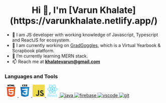 <h1 align="center">Hi 👋, I'm [Varun Khalate](https://varunkhalate.netlify.app/)</h1>





- 📍  I am JS developer with working knowledge of Javascript, Typescript and ReactJS for ecosystem. 
- 🔭 I am currently working on [GradGoggles](https://www.gradgoggles.com/), which is a Virtual Yearbook & Scrapbook platform.
- 🌱 I’m currently learning MERN stack.
- 📫 Reach me at **khalatevarun@gmail.com**

<h3 align="left">Languages and Tools</h3>
<p align="left">
    <a href="https://www.w3.org/html/" target="_blank"> <img src="https://raw.githubusercontent.com/devicons/devicon/master/icons/html5/html5-original-wordmark.svg" alt="html5" width="40" height="40"/> </a>
    <a href="https://www.w3schools.com/css/" target="_blank"> <img src="https://raw.githubusercontent.com/devicons/devicon/master/icons/css3/css3-original-wordmark.svg" alt="css3" width="40" height="40"/> </a>
    <a href="https://developer.mozilla.org/en-US/docs/Web/JavaScript" target="_blank"> <img src="https://raw.githubusercontent.com/devicons/devicon/master/icons/javascript/javascript-original.svg" alt="javascript" width="40" height="40"/> </a>
<a href="https://reactjs.org/" target="_blank"> <img src="https://raw.githubusercontent.com/devicons/devicon/master/icons/react/react-original-wordmark.svg" alt="react" width="40" height="40"/> </a>
<a href="https://www.java.com/" target="_blank"> <img src="https://www.vectorlogo.zone/logos/java/java-vertical.svg" alt="java" width="40" height="40"/> </a>
<a href="" target="_blank"> <img src="https://www.vectorlogo.zone/logos/firebase/firebase-icon.svg" alt="firebase" width="40" height="40"/> </a>
<a href="" target="_blank"> <img src="https://www.vectorlogo.zone/logos/visualstudio_code/visualstudio_code-icon.svg" alt="vscode" width="40" height="40"/> </a>
<a href="" target="_blank"> <img src="https://www.vectorlogo.zone/logos/git-scm/git-scm-icon.svg" alt="git" width="40" height="40"/> </a>

   



